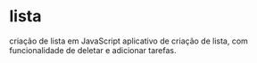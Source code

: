 # lista
criação de lista em JavaScript
aplicativo de criação de lista, com funcionalidade de deletar e adicionar tarefas.
